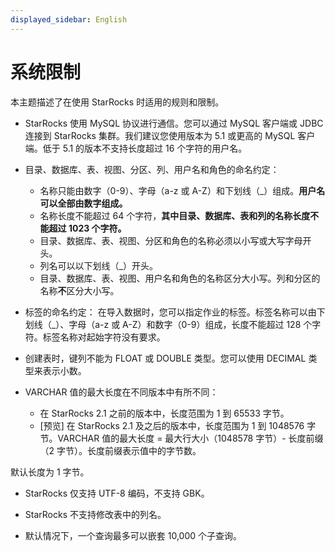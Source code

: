 ```yaml
---
displayed_sidebar: English
---
```


# 系统限制

本主题描述了在使用 StarRocks 时适用的规则和限制。

- StarRocks 使用 MySQL 协议进行通信。您可以通过 MySQL 客户端或 JDBC 连接到 StarRocks 集群。我们建议您使用版本为 5.1 或更高的 MySQL 客户端。低于 5.1 的版本不支持长度超过 16 个字符的用户名。

- 目录、数据库、表、视图、分区、列、用户名和角色的命名约定：

  - 名称只能由数字（0-9）、字母（a-z 或 A-Z）和下划线（\_）组成。**用户名可以全部由数字组成。**
  - 名称长度不能超过 64 个字符，**其中目录、数据库、表和列的名称长度不能超过 1023 个字符。**
  - 目录、数据库、表、视图、分区和角色的名称必须以小写或大写字母开头。
  - 列名可以以下划线（\_）开头。
  - 目录、数据库、表、视图、用户名和角色的名称区分大小写。列和分区的名称**不**区分大小写。

- 标签的命名约定：
  在导入数据时，您可以指定作业的标签。标签名称可以由下划线（\_）、字母（a-z 或 A-Z）和数字（0-9）组成，长度不能超过 128 个字符。标签名称对起始字符没有要求。

- 创建表时，键列不能为 FLOAT 或 DOUBLE 类型。您可以使用 DECIMAL 类型来表示小数。

- VARCHAR 值的最大长度在不同版本中有所不同：

  - 在 StarRocks 2.1 之前的版本中，长度范围为 1 到 65533 字节。
  - [预览] 在 StarRocks 2.1 及之后的版本中，长度范围为 1 到 1048576 字节。VARCHAR 值的最大长度 = 最大行大小（1048578 字节）- 长度前缀（2 字节）。长度前缀表示值中的字节数。

默认长度为 1 字节。

- StarRocks 仅支持 UTF-8 编码，不支持 GBK。

- StarRocks 不支持修改表中的列名。

- 默认情况下，一个查询最多可以嵌套 10,000 个子查询。